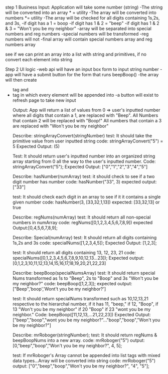 step 1 Business 
Input: Application will take some number (string)
-The string will be converted into an array * = utility
-The array will be converted into numbers *= utility 
-The array will be checked for all digits containing  1s,2s, and 3s,
  -if digit has a 1 = boop
  -if digit has 1 & 2 = "beep"
  -if digit has 1 & 2 & 3 = "Won't you be my neighbor"
-array will be separated into special numbers and reg numbers
-special numbers will be transformed
-reg numbers will not
-final array will contain special numbers array and reg numbers array 

 see if we can print an array into a list with string and primitives, if no convert each element into string 

Step 2 UI logic
-web api will have an input box form to input string number
-app will have a submit button for the form that runs beepBoop()
-the array will then create <ul> tag and <li> tag in which every element will be appended into
-a button will exist to refresh page to take new input


Output: App will return a list of values from 0 => user's inputted number 
where all digits that contain a 1, are replaced with "Beep". 
All Numbers that contain 2 will be replaced with "Boop!" 
All numbers that contain a 3 are replaced with "Won't you be my neighbor"

Describe: stringArrayConvert(stringNumber)
test: It should take the primitive value from user inputted string
code: stringArrayConvert("5") = 5
Expected Output: (5)

Test: It should return user's inputted number into an organized string array starting from 0 all the way to the user's inputted number.
Code: stringArrayConvert("5");
Expected Output: ["0","1","2","3","4","5"]




Describe: hasNumber(numArray)
test: it should check to see if a two digit number has number
code: hasNumber("33", 3)
expected output: ["33"]

test: It should check each digit in an array to see if it it contains a single given number
code: hasNumber(3, [33,32,1,13])
expected: [33,32,13] or true

Describe: regNums(numArray)
test: It should return all non-special numbers in numArray
code: regNums([0,1,2,3,4,5,6,7,8,9])
expected Output:[0,4,5,6,7,8,9];

Describe: Special(numArray)
test: It should return all digits containing 1s,2s and 3s 
code: specialNums([1,2,3,4,5]);
Expected Output: [1,2,3];

test: It should return all digits containing 13, 12, 23, 21
code: specialNums([0,1,2,3,4,5,6,7,8,9,10,12,13...23]);
Expected output: [0,1,2,3,10,11,12,13,14,15,16,17,18,19,20,21,22,23]


Describe: beepBoop(specialNumsArray)
test: It should return special Nums transformed as 1s to "Beep", 2s to "Boop" and 3s "Won't you be my neighbor?"
code: beepBoop([1,2,3]);
expected output: ["Beep",'boop','Wont't you be my neighbor?']

test: It should return specialNums transformed such as 10,12,13,21 respective to the hierarchal number, if it has 11, "beep," if 12, "Boop", if 13 "Won't you be my neighbor" if 20 "Boop" if 23 "wont you be my neighbor."
Code: beepBoop([11,12,13,...21,22,23])
Expected Output: ["beep","boop","wont you be my neighbor?"..."boop","boop","Won't you be my neighbor?"]

Describe: mrRoboger(stringNumber);
test: It should return regNums & beepBoopNums into a new array.
code: mrRoboger("5")
output: [0,"beep","boop","Won't you be my neighbor?", 4, 5];

test: If mrRoboger's Array cannot be appended into list tags with mixed data types...Array will be converted into string
code: mrRoboger("5")
output: ["0","beep","boop","Won't you be my neighbor?", "4", "5"];




